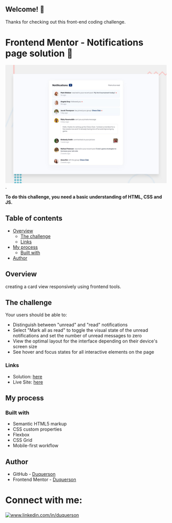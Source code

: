 
## Welcome! 👋

Thanks for checking out this front-end coding challenge.

# Frontend Mentor - Notifications page solution 🎉

![Notifications page coding challenge](./design/desktop-preview.jpg).

**To do this challenge, you need a basic understanding of HTML, CSS and JS.**

## Table of contents

- [Overview](#overview)
  - [The challenge](#the-challenge)
  - [Links](#links)
- [My process](#my-process)
  - [Built with](#built-with)
- [Author](#author)

## Overview

creating a card view responsively using frontend tools.

## The challenge

Your users should be able to: 

- Distinguish between "unread" and "read" notifications
- Select "Mark all as read" to toggle the visual state of the unread notifications and set the number of unread messages to zero
- View the optimal layout for the interface depending on their device's screen size
- See hover and focus states for all interactive elements on the page

### Links

- Solution: [here](https://github.com/duquerson/notifications-page-main)
- Live Site: [here](https://notifications-page-main-puce.vercel.app/)
## My process

### Built with

- Semantic HTML5 markup
- CSS custom properties
- Flexbox
- CSS Grid
- Mobile-first workflow

## Author

- GitHub - [Duquerson](https://github.com/duquerson)
- Frontend Mentor - [Duquerson](https://www.frontendmentor.io/profile/yeyosoto)

# Connect with me:
<p align="left"> 
<a href="https://linkedin.com/in/duquerson" target="blank"><img align="center" src="https://raw.githubusercontent.com/rahuldkjain/github-profile-readme-generator/master/src/images/icons/Social/linked-in-alt.svg" alt="www.linkedin.com/in/duquerson" height="40" width="50" /></a>
</p> 
